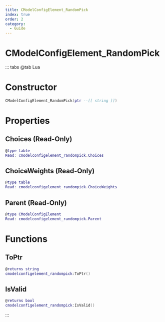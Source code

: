 ```yaml
---
title: CModelConfigElement_RandomPick
index: true
order: 2
category:
  - Guide
---
```


# CModelConfigElement_RandomPick

::: tabs
@tab Lua
# Constructor
```lua
CModelConfigElement_RandomPick(ptr --[[ string ]])
```
# Properties
## Choices (Read-Only)
```lua
@type table
Read: cmodelconfigelement_randompick.Choices
```
## ChoiceWeights (Read-Only)
```lua
@type table
Read: cmodelconfigelement_randompick.ChoiceWeights
```
## Parent (Read-Only)
```lua
@type CModelConfigElement
Read: cmodelconfigelement_randompick.Parent
```
# Functions
## ToPtr
```lua
@returns string
cmodelconfigelement_randompick:ToPtr()
```
## IsValid
```lua
@returns bool
cmodelconfigelement_randompick:IsValid()
```

:::